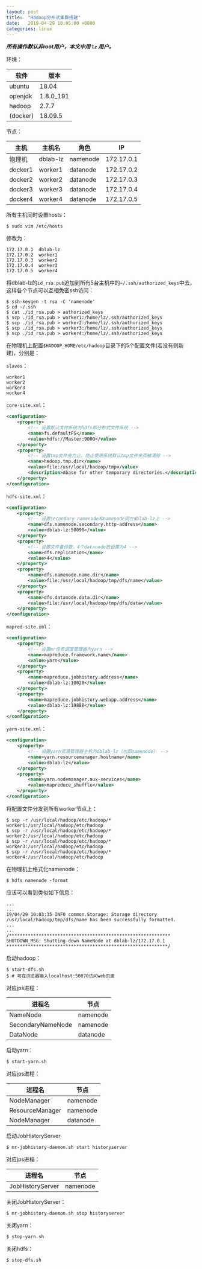 ```yaml
---
layout: post
title:  "Hadoop分布式集群搭建"
date:   2019-04-29 10:05:00 +0800
categories: linux
---
```

***所有操作默认非root用户，本文中用 `lz` 用户。***

环境：

软件 | 版本   
-|-
ubuntu|18.04
openjdk|1.8.0_191
hadoop|2.7.7
(docker)|18.09.5

节点：

主机 | 主机名 | 角色 |IP 
-|-|-|-
物理机|dblab-lz|namenode|172.17.0.1
docker1|worker1|datanode|172.17.0.2
docker2|worker2|datanode|172.17.0.3
docker3|worker3|datanode|172.17.0.4
docker4|worker4|datanode|172.17.0.5

所有主机同时设置hosts：

```shell
$ sudo vim /etc/hosts
```

修改为：

```text
172.17.0.1  dblab-lz
172.17.0.2  worker1
172.17.0.3  worker2
172.17.0.4  worker3
172.17.0.5  worker4
```

将dblab-lz的`id_rsa.pub`追加到所有5台主机中的`~/.ssh/authorized_keys`中去，这样各个节点可以互相免密ssh访问：

```shell
$ ssh-keygen -t rsa -C 'namenode'
$ cd ~/.ssh
$ cat ./id_rsa.pub > authorized_keys
$ scp ./id_rsa.pub > worker1:/home/lz/.ssh/authorized_keys
$ scp ./id_rsa.pub > worker2:/home/lz/.ssh/authorized_keys
$ scp ./id_rsa.pub > worker3:/home/lz/.ssh/authorized_keys
$ scp ./id_rsa.pub > worker4:/home/lz/.ssh/authorized_keys
```

在物理机上配置`$HADOOP_HOME/etc/hadoop`目录下的5个配置文件(若没有则新建)，分别是：

`slaves`：

```text
worker1
worker2
worker3
worker4
```

`core-site.xml`：

```XML
<configuration>
    <property>
        <!-- 设置默认文件系统为hdfs即分布式文件系统 -->
        <name>fs.defaultFS</name>
        <value>hdfs://Master:9000</value>
    </property>
    <property>
        <!-- 设置tmp文件夹为止，防止使用系统默认tmp文件夹而被清除 -->
        <name>hadoop.tmp.dir</name>
        <value>file:/usr/local/hadoop/tmp</value>
        <description>Abase for other temporary directories.</description>
    </property>
</configuration>
```

`hdfs-site.xml`：

```XML
<configuration>
    <property>
        <!-- 设置secondary namenode和namenode同在dblab-lz上 -->
        <name>dfs.namenode.secondary.http-address</name>
        <value>dblab-lz:50090</value>
    </property>
    <property>
        <!-- 设置文件备份数，4个datanode故设置为4 -->
        <name>dfs.replication</name>
        <value>4</value>
    </property>
    <property>
        <name>dfs.namenode.name.dir</name>
        <value>file:/usr/local/hadoop/tmp/dfs/name</value>
    </property>
    <property>
        <name>dfs.datanode.data.dir</name>
        <value>file:/usr/local/hadoop/tmp/dfs/data</value>
    </property>
</configuration>
```

`mapred-site.xml`：

```XML
<configuration>
    <property>
        <!-- 设置mr任务调度管理器为yarn -->
        <name>mapreduce.framework.name</name>
        <value>yarn</value>
    </property>
    <property>
        <name>mapreduce.jobhistory.address</name>
        <value>dblab-lz:10020</value>
    </property>
    <property>
        <name>mapreduce.jobhistory.webapp.address</name>
        <value>dblab-lz:19888</value>
    </property>
</configuration>
```

`yarn-site.xml`：

```XML
<configuration>
    <property>
        <!-- 设置yarn资源管理器主机为dblab-lz（也即namenode） -->
        <name>yarn.resourcemanager.hostname</name>
        <value>dblab-lz</value>
    </property>
    <property>
        <name>yarn.nodemanager.aux-services</name>
        <value>mapreduce_shuffle</value>
    </property>
</configuration>
```

将配置文件分发到所有worker节点上：

```shell
$ scp -r /usr/local/hadoop/etc/hadoop/* worker1:/usr/local/hadoop/etc/hadoop
$ scp -r /usr/local/hadoop/etc/hadoop/* worker2:/usr/local/hadoop/etc/hadoop
$ scp -r /usr/local/hadoop/etc/hadoop/* worker3:/usr/local/hadoop/etc/hadoop
$ scp -r /usr/local/hadoop/etc/hadoop/* worker4:/usr/local/hadoop/etc/hadoop
```

在物理机上格式化namenode：

```shell
$ hdfs namenode -format
```

应该可以看到类似如下信息：

```
...
...
19/04/29 10:03:35 INFO common.Storage: Storage directory /usr/local/hadoop/tmp/dfs/name has been successfully formatted.
...
...
/************************************************************
SHUTDOWN_MSG: Shutting down NameNode at dblab-lz/172.17.0.1
************************************************************/
```

启动hadoop：

```shell
$ start-dfs.sh
$ # 可在浏览器输入localhost:50070访问web页面
```

对应jps进程：

进程名|节点|
-|-
NameNode|namenode
SecondaryNameNode|namenode
DataNode|datanode

启动yarn：

```shell
$ start-yarn.sh
```

对应jps进程：

进程名|节点|
-|-
NodeManager|namenode
ResourceManager|namenode
NodeManager|datanode

启动JobHistoryServer

```shell
$ mr-jobhistory-daemon.sh start historyserver
```

对应jps进程：

进程名|节点|
-|-
JobHistoryServer|namenode

关闭JobHistoryServer：

```shell
$ mr-jobhistory-daemon.sh stop historyserver
```

关闭yarn：

```shell
$ stop-yarn.sh
```

关闭hdfs：

```shell
$ stop-dfs.sh
```